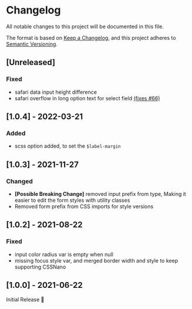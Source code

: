 # Changelog
All notable changes to this project will be documented in this file.

The format is based on [Keep a Changelog](https://keepachangelog.com/en/1.0.0/),
and this project adheres to [Semantic Versioning](https://semver.org/spec/v2.0.0.html).

## [Unreleased]
### Fixed
- safari data input height difference
- safari overflow in long option text for select field [(fixes #66)](https://github.com/fylgja/fylgja/issues/66)

## [1.0.4] - 2022-03-21
### Added
- scss option added, to set the `$label-margin`

## [1.0.3] - 2021-11-27
### Changed
- **[Possible Breaking Change]** removed input prefix from type,
  Making it easier to edit the form styles with utility classes
- Removed form prefix from CSS imports for style versions

## [1.0.2] - 2021-08-22
### Fixed
- input color radius var is empty when null
- missing focus style var,
  and merged border width and style to keep supporting CSSNano

## [1.0.0] - 2021-06-22
Initial Release 🎉
